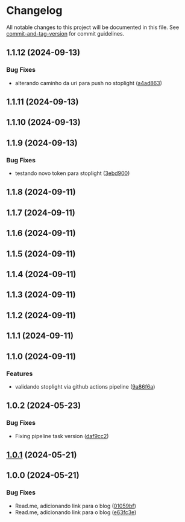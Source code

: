 # Changelog

All notable changes to this project will be documented in this file. See [commit-and-tag-version](https://github.com/absolute-version/commit-and-tag-version) for commit guidelines.

## 1.1.12 (2024-09-13)


### Bug Fixes

* alterando caminho da uri para push no stoplight ([a4ad863](https://github.com/toolbox-playground/stoplight-exemplo-pratico/commit/a4ad863acd28016f94dd98f915522b2228c6ab33))

## 1.1.11 (2024-09-13)

## 1.1.10 (2024-09-13)

## 1.1.9 (2024-09-13)


### Bug Fixes

* testando novo token para stoplight ([3ebd900](https://github.com/toolbox-playground/stoplight-exemplo-pratico/commit/3ebd90058a3127066c4f285cf4fb740a18894d57))

## 1.1.8 (2024-09-11)

## 1.1.7 (2024-09-11)

## 1.1.6 (2024-09-11)

## 1.1.5 (2024-09-11)

## 1.1.4 (2024-09-11)

## 1.1.3 (2024-09-11)

## 1.1.2 (2024-09-11)

## 1.1.1 (2024-09-11)

## 1.1.0 (2024-09-11)


### Features

* validando stoplight via github actions pipeline ([9a86f6a](https://github.com/toolbox-playground/stoplight-exemplo-pratico/commit/9a86f6aa04a591ecc657e0b8a8be70288c2ac300))

## 1.0.2 (2024-05-23)


### Bug Fixes

* Fixing pipeline task version ([daf9cc2](https://github.com/toolbox-playground/stoplight-exemplo-pratico/commit/daf9cc23c484fa89589ca48432eb25f8114af7bd))

## [1.0.1](https://github.com/toolbox-playground/stoplight-exemplo-pratico/compare/v1.0.0...v1.0.1) (2024-05-21)

## 1.0.0 (2024-05-21)


### Bug Fixes

* Read.me, adicionando link para o blog ([01059bf](https://github.com/toolbox-playground/stoplight-exemplo-pratico/commit/01059bf1beb5308fb515cf2f8c3bcc80f9bd74a1))
* Read.me, adicionando link para o blog ([e63fc3e](https://github.com/toolbox-playground/stoplight-exemplo-pratico/commit/e63fc3e8f172ccb0aa4a3b5160851e390d23098c))
